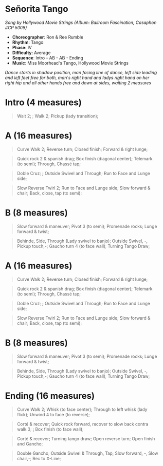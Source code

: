 # Señorita Tango

*Song by Hollywood Movie Strings (Album: Ballroom Fascination, Casaphon #CP 5008)*

* **Choreographer**: Ron & Ree Rumble
* **Rhythm**: Tango
* **Phase**: IV
* **Difficulty**: Average
* **Sequence**: Intro - AB - AB - Ending
* **Music**: Miss Moorhead's Tango, Hollywood Movie Strings

*Dance starts in shadow position, man facing line of dance, left side leading and left feet free for both, man's right hand and ladys right hand on her right hip and all other hands free and down at sides, waiting 2 measures*

# Intro (4 measures)

> Wait 2; ; Walk 2; Pickup (lady transition);

# A (16 measures)
> Curve Walk 2; Reverse turn; Closed finish; Forward & right lunge;

> Quick rock 2 & spanish drag; Box finish (diagonal center); Telemark (to semi); Through, Chassé tap;

> Doble Cruz; ; Outside Swivel and Through; Run to Face and Lunge side;

> Slow Reverse Twirl 2; Run to Face and Lunge side; Slow forward & chair; Back, close, tap (to semi);

# B (8 measures)

> Slow forward & maneuver; Pivot 3 (to semi); Promenade rocks; Lunge forward & twist;

> Behinde, Side, Through (Lady swivel to banjo); Outside Swivel, -, Pickup touch,-; Gaucho turn 4 (to face wall); Turning Tango Draw;

# A (16 measures)
> Curve Walk 2; Reverse turn; Closed finish; Forward & right lunge;

> Quick rock 2 & spanish drag; Box finish (diagonal center); Telemark (to semi); Through, Chassé tap;

> Doble Cruz; ; Outside Swivel and Through; Run to Face and Lunge side;

> Slow Reverse Twirl 2; Run to Face and Lunge side; Slow forward & chair; Back, close, tap (to semi);

# B (8 measures)

> Slow forward & maneuver; Pivot 3 (to semi); Promenade rocks; Lunge forward & twist;

> Behinde, Side, Through (Lady swivel to banjo); Outside Swivel, -, Pickup touch,-; Gaucho turn 4 (to face wall); Turning Tango Draw;

# Ending (16 measures)

> Curve Walk 2; Whisk (to face center); Through to left whisk (lady flick); Unwind 4 to face (to reverse);

> Corté & recover; Quick rock forward, recover to slow back contra walk 3; ; Box finish (to face wall);

> Corté & recover; Turning tango draw; Open reverse turn; Open finish and Gancho;

> Double Gancho; Outside Swivel & Through, Tap; Slow forward, -, Slow chair,-; Rec to X-Line;


